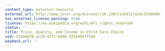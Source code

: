 ```yaml
---
content_type: external-resource
external_url: http://www.jstor.org/discover/10.2307/145913?uid=3739696&uid=2&uid=4&uid=3739256&sid=21103985383881
has_external_license_warning: true
license: https://en.wikipedia.org/wiki/All_rights_reserved
status: ''
title: Price, Quality, and Income in Child Care Choice
uid: 25a50d70-ac29-4f71-b60e-321e465ff58d
wayback_url: ''
---
```


